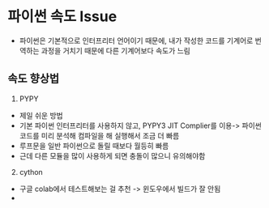# 파이썬 속도 Issue
- 파이썬은 기본적으로 인터프리터 언어이기 때문에, 내가 작성한 코드를 기계어로 번역하는 과정을 거치기 때문에 다른 기계어보다 속도가 느림

## 속도 향상법
1. PYPY
- 제일 쉬운 방법
- 기본 파이썬 인터프리터를 사용하지 않고, PYPY3 JIT Complier를 이용-> 파이썬 코드를 미리 분석해 컴파일을 해 실행해서 조금 더 빠름
- 루프문을 일반 파이썬으로 돌릴 때보다 월등히 빠름
- 근데 다른 모듈을 많이 사용하게 되면 충돌이 많으니 유의해야함

2. cython
- 구글 colab에서 테스트해보는 걸 추천 -> 윈도우에서 빌드가 잘 안됨
- 

